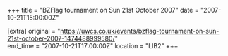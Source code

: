 +++
title = "BZFlag tournament on Sun 21st October 2007"
date = "2007-10-21T15:00:00Z"

[extra]
original = "https://uwcs.co.uk/events/bzflag-tournament-on-sun-21st-october-2007-1474488999580/"    
end_time = "2007-10-21T17:00:00Z"
location = "LIB2"
+++



